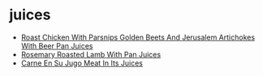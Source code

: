 # juices

 * [Roast Chicken With Parsnips Golden Beets And Jerusalem Artichokes With Beer Pan Juices](../../index/r/roast-chicken-with-parsnips-golden-beets-and-jerusalem-artichokes-with-beer-pan-juices-361289.json)
 * [Rosemary Roasted Lamb With Pan Juices](../../index/r/rosemary-roasted-lamb-with-pan-juices-104715.json)
 * [Carne En Su Jugo Meat In Its Juices](../../index/c/carne-en-su-jugo-meat-in-its-juices.json)
